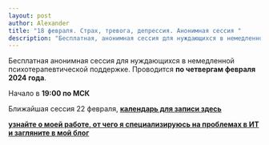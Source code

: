 ```yaml
---
layout: post
author: Alexander
title: "18 февраля. Страх, тревога, депрессия. Анонимная сессия "  
description: "Бесплатная, анонимная сессия для нуждающихся в немедленной психотерапевтической поддержке"
---
```


Бесплатная анонимная сессия для нуждающихся в немедленной психотерапевтической поддержке. Проводится **по четвергам февраля 2024 года**. 

Начало в **19:00 по МСК**

Ближайшая сессия 22 февраля, **[календарь для записи здесь](https://bit.ly/3T2AMCU)**

**[узнайте о моей работе, от чего я специализируюсь на проблемах в ИТ и загляните в мой блог](https://bit.ly/m/ivlev)**